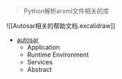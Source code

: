 > Python解析arxml文件相关的库

![[Autosar相关的帮助文档.excalidraw]]

* [autosar](https://autosar.readthedocs.io/en/latest/)
	* Application
	* Runtime Environment
	* Services
	* Abstract